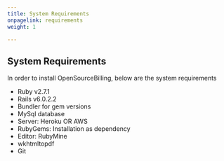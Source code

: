 ```yaml
---
title: System Requirements
onpagelink: requirements
weight: 1

---
```


System Requirements
-------------------

In order to install OpenSourceBilling, below are the system requirements

- Ruby v2.7.1
- Rails v6.0.2.2
- Bundler for gem versions
- MySql database
- Server: Heroku OR AWS
- RubyGems: Installation as dependency
- Editor: RubyMine
- wkhtmltopdf
- Git
 